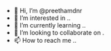 - 👋 Hi, I’m @preethamdnr
- 👀 I’m interested in ..
- 🌱 I’m currently learning ..
- 💞️ I’m looking to collaborate on .
- 📫 How to reach me ..
<!---
preethamdnr/preethamdnr is a ✨ special ✨ repository because its `README.md` (this file) appears on your GitHub profile.
You can click the Preview link to take a look at your changes.
--->
